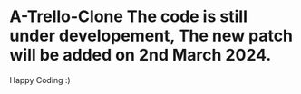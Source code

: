 # A-Trello-Clone The code is still under developement, The new patch will be added on 2nd March 2024. 
Happy Coding :)
